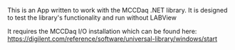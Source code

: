 ﻿This is an App written to work with the MCCDaq .NET library.  It is designed to test the library's functionality and run without LABView

It requires the MCCDaq I/O installation which can be found here:
https://digilent.com/reference/software/universal-library/windows/start



